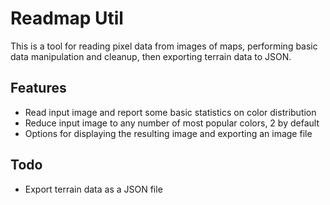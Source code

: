 # Readmap Util

This is a tool for reading pixel data from images of maps, performing basic data manipulation and cleanup, then exporting terrain data to JSON.

## Features

* Read input image and report some basic statistics on color distribution
* Reduce input image to any number of most popular colors, 2 by default
* Options for displaying the resulting image and exporting an image file

## Todo

* Export terrain data as a JSON file
